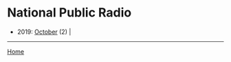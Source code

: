 # National Public Radio

  * 2019: 
      [October](./national-public-radio-2019-10.md) (2) | 

----

[Home](../)
